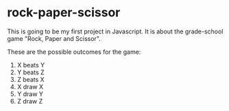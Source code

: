 # rock-paper-scissor

This is going to be my first project in Javascript.
It is about the grade-school game "Rock, Paper and Scissor".

These are the possible outcomes for the game:

1. X beats Y
2. Y beats Z
3. Z beats X
4. X draw X
5. Y draw Y
6. Z draw Z
